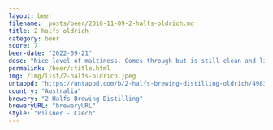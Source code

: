 ```yaml
---
layout: beer
filename: _posts/beer/2016-11-09-2-halfs-oldrich.md
title: 2 halfs oldrich
category: beer
score: 7
beer-date: "2022-09-21"
desc: "Nice level of maltiness. Comes through but is still clean and light"
permalink: /beer/:title.html
img: /img/list/2-halfs-oldrich.jpeg
untappd: "https://untappd.com/b/2-halfs-brewing-distilling-oldrich/4983672"
country: "Australia"
brewery: "2 Halfs Brewing Distilling"
breweryURL: "breweryURL"
style: "Pilsner - Czech"
---
```

